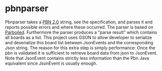 # pbnparser

Pbnparser takes a [PBN 2.0](http://home.claranet.nl/users/veugent/pbn/pbn_v20.txt) 
string, see the specification, and parses
it and reports possible errors and where these occurred. The parser is based 
on [Parboiled](https://github.com/sirthias/parboiled/wiki "Parboiled").
Furthermore the parser produces a "parse result" which contains 
all boards as a list. This project uses GSON to allow  developer 
to serialize and deserialize this board list between JsonEvents and the corresponding 
Json string. 
The reason for this extra step is simply performance: Once the pbn is 
validated it is sufficient to retrieve board data from json to JsonEvent. 
Note that JsonEvent contains strictly less information than the Pbn Java 
equivalent since JsonEvent is usually enough.

